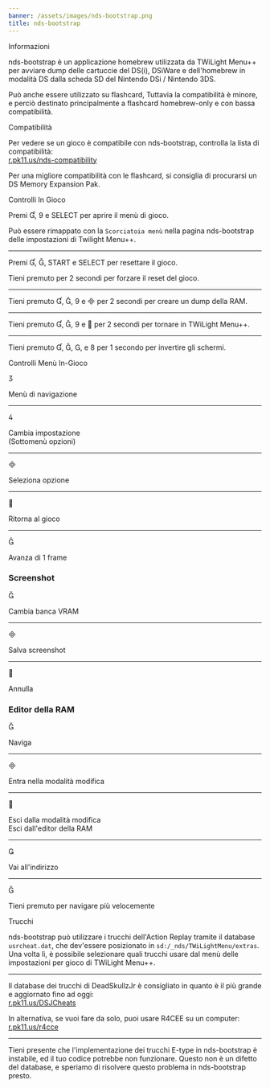 ```yaml
---
banner: /assets/images/nds-bootstrap.png
title: nds-bootstrap
---
```


<div id="about" class="section-title">Informazioni</div>
<div class="section-body">
    <p>
        nds-bootstrap è un applicazione homebrew utilizzata da TWiLight Menu++ per avviare dump delle cartuccie del DS(i), DSiWare e dell'homebrew in modalità DS dalla scheda SD del Nintendo DSi / Nintendo 3DS.
    </p>
    <p>
        Può anche essere utilizzato su flashcard, Tuttavia la compatibilità è minore, e perciò destinato principalmente a flashcard homebrew-only e con bassa compatibilità.
    </p>
</div>

<div id="compatibility" class="section-title">Compatibilità</div>
<div class="section-body">
    <p>
        Per vedere se un gioco è compatibile con nds-bootstrap, controlla la lista di compatibilità: <br><a href="https://r.pk11.us/nds-compatibility">r.pk11.us/nds-compatibility</a>
    </p>
    <p>
        Per una migliore compatibilità con le flashcard, si consiglia di procurarsi un DS Memory Expansion Pak.
    </p>
</div>

<div id="controls" class="section-title">Controlli In Gioco</div>
<div class="section-body">
    <p>
        Premi &#xE004;, &#xE07A; e SELECT per aprire il menù di gioco.
    </p>
    <p>
        Può essere rimappato con la <code>Scorciatoia menù</code> nella pagina nds-bootstrap delle impostazioni di Twilight Menu++.
    </p>
    <hr>
    <p>
        Premi &#xE004;, &#xE005;, START e SELECT per resettare il gioco.
    </p>
    <p>
        Tieni premuto per 2 secondi per forzare il reset del gioco.
    </p>
    <hr>
    <p>
        Tieni premuto &#xE004;, &#xE005;, &#xE07A; e &#xE000; per 2 secondi per creare un dump della RAM.
    </p>
    <hr>
    <p>
        Tieni premuto &#xE004;, &#xE005;, &#xE07A; e &#xE001; per 2 secondi per tornare in TWiLight Menu++.
    </p>
    <hr>
    <p>
        Tieni premuto &#xE004;, &#xE005;, &#xE002;, e &#xE079; per 1 secondo per invertire gli schermi.
    </p>
</div>

<div id="menu-controls" class="section-title">Controlli Menù In-Gioco</div>
<div class="section-body">
    <div class="button-action-group">
        <p class="button-action button">&#xE07D;</p>
        <p class="button-action-text">Menù di navigazione</p>
    </div>
    <hr>
    <div class="button-action-group">
        <p class="button-action button">&#xE07E;</p>
        <p class="button-action-text">Cambia impostazione<br>(Sottomenù opzioni)</p>
    </div>
    <hr>
    <div class="button-action-group">
        <p class="button-action button">&#xE000;</p>
        <p class="button-action-text">Seleziona opzione</p>
    </div>
    <hr>
    <div class="button-action-group">
        <p class="button-action button">&#xE001;</p>
        <p class="button-action-text">Ritorna al gioco</p>
    </div>
    <hr>
    <div class="button-action-group">
        <p class="button-action button">&#xE005;</p>
        <p class="button-action-text">Avanza di 1 frame</p>
    </div>
    <h3>Screenshot</h3>
    <div class="button-action-group">
        <p class="button-action button">&#xE006;</p>
        <p class="button-action-text">Cambia banca VRAM</p>
    </div>
    <hr>
    <div class="button-action-group">
        <p class="button-action button">&#xE000;</p>
        <p class="button-action-text">Salva screenshot</p>
    </div>
    <hr>
    <div class="button-action-group">
        <p class="button-action button">&#xE001;</p>
        <p class="button-action-text">Annulla</p>
    </div>
    <h3>Editor della RAM</h3>
    <div class="button-action-group">
        <p class="button-action button">&#xE006;</p>
        <p class="button-action-text">Naviga</p>
    </div>
    <hr>
    <div class="button-action-group">
        <p class="button-action button">&#xE000;</p>
        <p class="button-action-text">Entra nella modalità modifica</p>
    </div>
    <hr>
    <div class="button-action-group">
        <p class="button-action button">&#xE001;</p>
        <p class="button-action-text">Esci dalla modalità modifica<br>Esci dall'editor della RAM</p>
    </div>
    <hr>
    <div class="button-action-group">
        <p class="button-action button">&#xE003;</p>
        <p class="button-action-text">Vai all'indirizzo</p>
    </div>
    <hr>
    <div class="button-action-group">
        <p class="button-action button">&#xE005;</p>
        <p class="button-action-text">Tieni premuto per navigare più velocemente</p>
    </div>
</div>

<div id="cheats" class="section-title">Trucchi</div>
<div class="section-body">
    <p>
        nds-bootstrap può utilizzare i trucchi dell'Action Replay tramite il database <code>usrcheat.dat</code>, che dev'essere posizionato in <code>sd:/_nds/TWiLightMenu/extras</code>. Una volta lì, è possibile selezionare quali trucchi usare dal menù delle impostazioni per gioco di TWiLight Menu++.
    </p>
    <hr>
    <p>
        Il database dei trucchi di DeadSkullzJr è consigliato in quanto è il più grande e aggiornato fino ad oggi:<br><a href="https://r.pk11.us/DSJCheats">r.pk11.us/DSJCheats</a>
    </p>
    <p>
        In alternativa, se vuoi fare da solo, puoi usare R4CEE su un computer:<br><a href="https://r.pk11.us/r4cce">r.pk11.us/r4cce</a>
    </p>
    <hr>
    <p>
        Tieni presente che l'implementazione dei trucchi E-type in nds-bootstrap è instabile, ed il tuo codice potrebbe non funzionare. Questo non è un difetto del database, e speriamo di risolvere questo problema in nds-bootstrap presto.
    </p>
</div>
